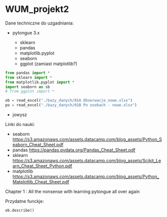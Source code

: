 # WUM_projekt2

Dane techniczne do uzgadniania:

- pytongue 3.x

  - sklearn
  - pandas
  - matplotlib.pyplot
  - seaborn
  - ggplot (zamiast matplotlib?)

```python
from pandas import *
from sklearn import *
from matplotlib.pyplot import *
import seaborn as sb
# from ggplot import *

ob = read_excel("./bazy_danych/01A Obserwacje_nowe.xlsx")
po = read_excel("./bazy_danych/01B Po osobach - nowe.xlsx")
```

- jowysz

Linki do nauki:

- seaborn https://s3.amazonaws.com/assets.datacamp.com/blog_assets/Python_Seaborn_Cheat_Sheet.pdf
- pandas https://pandas.pydata.org/Pandas_Cheat_Sheet.pdf
- sklearn https://s3.amazonaws.com/assets.datacamp.com/blog_assets/Scikit_Learn_Cheat_Sheet_Python.pdf
- matplotlib https://s3.amazonaws.com/assets.datacamp.com/blog_assets/Python_Matplotlib_Cheat_Sheet.pdf

Chapter 1 : All the nonsense with learning pytongue all over again

Przydatne funckje:

```python
ob.describe()

```
